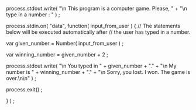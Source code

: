 
process.stdout.write( "\n This program is a computer game. Please, "
                    + "\n type in a number : " ) ;

process.stdin.on( "data", function( input_from_user )
{
   // The statements below will be executed automatically after
   // the user has typed in a number.

   var given_number = Number( input_from_user ) ;

   var winning_number = given_number + 2 ;




   process.stdout.write( "\n You typed in " + given_number + "."
                      +  "\n My number is " + winning_number  + "."
                      +  "\n Sorry, you lost. I won. The game is over.\n\n" ) ;

   process.exit() ;

} ) ;
